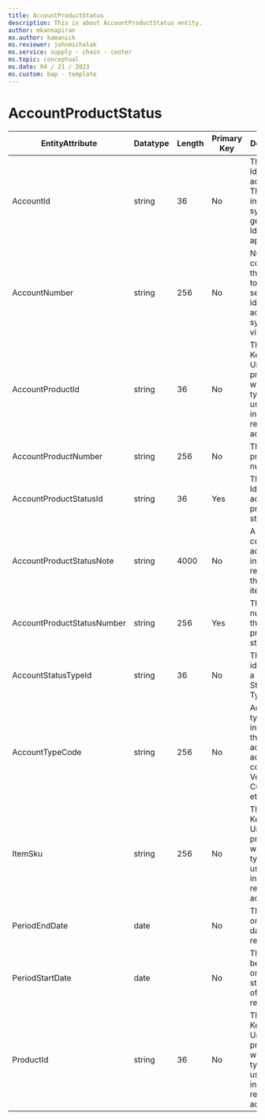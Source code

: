 ```yaml
---
title: AccountProductStatus
description: This is about AccountProductStatus entity.
author: mkannapiran
ms.author: kamanick
ms.reviewer: johnmichalak
ms.service: supply - chain - center
ms.topic: conceptual
ms.date: 04 / 21 / 2023
ms.custom: bap - template
---
```


# **AccountProductStatus**

|	EntityAttribute	|	Datatype	|	Length	|	Primary Key	|	Description	|
|---------------|--------|------|----------|-----------|
|	AccountId	|	string	|	36	|	No	|	The unique Id of the account. This is an internal system generated Id by D365 applications	|
|	AccountNumber	|	string	|	256	|	No	|	Number or code for the account to quickly search and identify the account in system views.	|
|	AccountProductId	|	string	|	36	|	No	|	The Stock Keeping Unit of the product, which is typically used for inventory-related activities.	|
|	AccountProductNumber	|	string	|	256	|	No	|	The unique product number	|
|	AccountProductStatusId	|	string	|	36	|	Yes	|	The unique Id of the account product status	|
|	AccountProductStatusNote	|	string	|	4000	|	No	|	A note, comment or additional information regarding the vendor item status.	|
|	AccountProductStatusNumber	|	string	|	256	|	Yes	|	The unique number of the account product status	|
|	AccountStatusTypeId	|	string	|	36	|	No	|	The unique identifier of a Account Status Type.	|
|	AccountTypeCode	|	string	|	256	|	No	|	Account type code indicates the type of account. An account could be Vendor, Customer etc.	|
|	ItemSku	|	string	|	256	|	No	|	The Stock Keeping Unit of the product, which is typically used for inventory-related activities.	|
|	PeriodEndDate	|	date	|		|	No	|	The validity or expirty date of this record	|
|	PeriodStartDate	|	date	|		|	No	|	The beginning or effective start date of this record	|
|	ProductId	|	string	|	36	|	No	|	The Stock Keeping Unit of the product, which is typically used for inventory-related activities.	|
